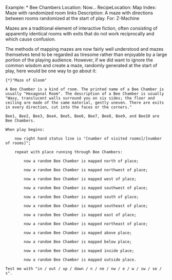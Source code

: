 Example: * Bee Chambers
Location: Now...
RecipeLocation: Map
Index: Maze with randomized room links
Description: A maze with directions between rooms randomized at the start of play.
For: Z-Machine

  
Mazes are a traditional element of interactive fiction, often consisting of apparently identical rooms with exits that do not work reciprocally and which cause confusion.

  
The methods of mapping mazes are now fairly well understood and mazes themselves tend to be regarded as tiresome rather than enjoyable by a large portion of the playing audience. However, if we did want to ignore the common wisdom and create a maze, randomly generated at the start of play, here would be one way to go about it:

  

``` inform7
{*}"Maze of Gloom"

A Bee Chamber is a kind of room. The printed name of a Bee Chamber is usually "Hexagonal Room". The description of a Bee Chamber is usually "Waxy, translucent walls surround you on six sides; the floor and ceiling are made of the same material, gently uneven. There are exits in every direction, cut into the faces or the corners."

Bee1, Bee2, Bee3, Bee4, Bee5, Bee6, Bee7, Bee8, Bee9, and Bee10 are Bee Chambers.

When play begins:

	now right hand status line is "[number of visited rooms]/[number of rooms]";

	repeat with place running through Bee Chambers:

		now a random Bee Chamber is mapped north of place;

		now a random Bee Chamber is mapped northwest of place;

		now a random Bee Chamber is mapped west of place;

		now a random Bee Chamber is mapped southwest of place;

		now a random Bee Chamber is mapped south of place;

		now a random Bee Chamber is mapped southeast of place;

		now a random Bee Chamber is mapped east of place;

		now a random Bee Chamber is mapped northeast of place;

		now a random Bee Chamber is mapped above place;

		now a random Bee Chamber is mapped below place;

		now a random Bee Chamber is mapped inside place;

		now a random Bee Chamber is mapped outside place.

Test me with "in / out / up / down / n / ne / nw / e / w / sw / se / s".
```

